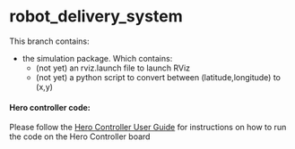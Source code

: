 # robot_delivery_system

This branch contains:
* the simulation package. Which contains:
  - (not yet) an rviz.launch file to launch RViz
  - (not yet) a python script to convert between (latitude,longitude) to (x,y)

#### Hero controller code:
Please follow the [Hero Controller User Guide](https://store.ctr-electronics.com/content/user-manual/HERO%20User's%20Guide.pdf) for instructions on how to run the code on the Hero Controller board
